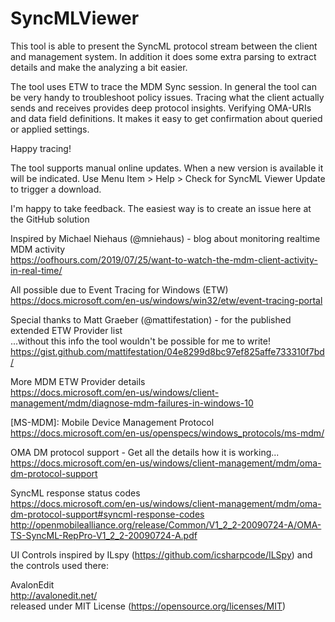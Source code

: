 # SyncMLViewer

This tool is able to present the SyncML protocol stream between the client and management system. In addition it does some extra parsing to extract details and make the analyzing a bit easier.

The tool uses ETW to trace the MDM Sync session. In general the tool can be very handy to troubleshoot policy issues. Tracing what the client actually sends and receives provides deep protocol insights. Verifying OMA-URIs and data field definitions. 
It makes it easy to get confirmation about queried or applied settings. 

Happy tracing!

The tool supports manual online updates. When a new version is available it will be indicated.
Use Menu Item > Help > Check for SyncML Viewer Update to trigger a download.

I'm happy to take feedback.
The easiest way is to create an issue here at the GitHub solution

Inspired by Michael Niehaus (@mniehaus) - blog about monitoring realtime MDM activity  
https://oofhours.com/2019/07/25/want-to-watch-the-mdm-client-activity-in-real-time/

All possible due to Event Tracing for Windows (ETW)  
https://docs.microsoft.com/en-us/windows/win32/etw/event-tracing-portal

Special thanks to Matt Graeber (@mattifestation) - for the published extended ETW Provider list  
...without this info the tool wouldn't be possible for me to write!  
https://gist.github.com/mattifestation/04e8299d8bc97ef825affe733310f7bd/

More MDM ETW Provider details  
https://docs.microsoft.com/en-us/windows/client-management/mdm/diagnose-mdm-failures-in-windows-10  

[MS-MDM]: Mobile Device Management Protocol  
https://docs.microsoft.com/en-us/openspecs/windows_protocols/ms-mdm/

OMA DM protocol support - Get all the details how it is working...  
https://docs.microsoft.com/en-us/windows/client-management/mdm/oma-dm-protocol-support

SyncML response status codes  
https://docs.microsoft.com/en-us/windows/client-management/mdm/oma-dm-protocol-support#syncml-response-codes  
http://openmobilealliance.org/release/Common/V1_2_2-20090724-A/OMA-TS-SyncML-RepPro-V1_2_2-20090724-A.pdf

UI Controls inspired by ILspy (https://github.com/icsharpcode/ILSpy) and the controls used there:  

AvalonEdit  
http://avalonedit.net/  
released under MIT License (https://opensource.org/licenses/MIT)
